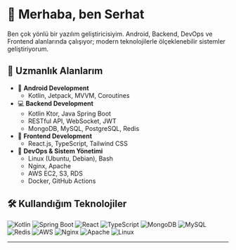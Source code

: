 # 👋 Merhaba, ben Serhat

Ben çok yönlü bir yazılım geliştiricisiyim. Android, Backend, DevOps ve Frontend alanlarında çalışıyor; modern teknolojilerle ölçeklenebilir sistemler geliştiriyorum.

## 💼 Uzmanlık Alanlarım
- 🎯 **Android Development**
  - Kotlin, Jetpack, MVVM, Coroutines
- 💻 **Backend Development**
  - Kotlin Ktor, Java Spring Boot
  - RESTful API, WebSocket, JWT
  - MongoDB, MySQL, PostgreSQL, Redis
- 🧠 **Frontend Development**
  - React.js, TypeScript, Tailwind CSS
- 🔧 **DevOps & Sistem Yönetimi**
  - Linux (Ubuntu, Debian), Bash
  - Nginx, Apache
  - AWS EC2, S3, RDS
  - Docker, GitHub Actions
    
## 🛠️ Kullandığım Teknolojiler

![Kotlin](https://img.shields.io/badge/Kotlin-%230095D5.svg?style=for-the-badge&logo=kotlin&logoColor=white)
![Spring Boot](https://img.shields.io/badge/Spring_Boot-6DB33F?style=for-the-badge&logo=spring-boot&logoColor=white)
![React](https://img.shields.io/badge/React-%2361DAFB.svg?style=for-the-badge&logo=react&logoColor=black)
![TypeScript](https://img.shields.io/badge/TypeScript-%23007ACC.svg?style=for-the-badge&logo=typescript&logoColor=white)
![MongoDB](https://img.shields.io/badge/MongoDB-4EA94B?style=for-the-badge&logo=mongodb&logoColor=white)
![MySQL](https://img.shields.io/badge/MySQL-%2300f.svg?style=for-the-badge&logo=mysql&logoColor=white)
![Redis](https://img.shields.io/badge/Redis-%23DD0031.svg?style=for-the-badge&logo=redis&logoColor=white)
![AWS](https://img.shields.io/badge/AWS-FF9900?style=for-the-badge&logo=amazonaws&logoColor=white)
![Nginx](https://img.shields.io/badge/Nginx-%23009639.svg?style=for-the-badge&logo=nginx&logoColor=white)
![Apache](https://img.shields.io/badge/Apache-%23D42029.svg?style=for-the-badge&logo=apache&logoColor=white)
![Linux](https://img.shields.io/badge/Linux-FCC624?style=for-the-badge&logo=linux&logoColor=black)

---

